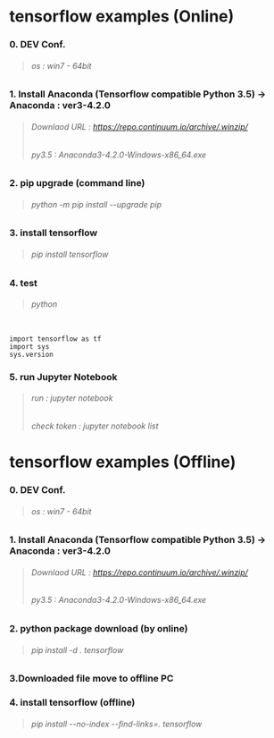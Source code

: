 # tensorflow examples (Online)

### 0. DEV Conf.
>###### os : win7 - 64bit

### 1. Install Anaconda (Tensorflow compatible Python 3.5) → Anaconda : ver3-4.2.0
>###### Downlaod URL : https://repo.continuum.io/archive/.winzip/
>###### py3.5 : Anaconda3-4.2.0-Windows-x86_64.exe

### 2. pip upgrade (command line) 
>###### python -m pip install --upgrade pip

### 3. install tensorflow
>###### pip install tensorflow 

### 4. test 
>###### python
<pre><code>
import tensorflow as tf
import sys
sys.version
</code></pre>

### 5. run Jupyter Notebook
>###### run : jupyter notebook 
>###### check token : jupyter notebook list



# tensorflow examples (Offline)

### 0. DEV Conf.
>###### os : win7 - 64bit

### 1. Install Anaconda (Tensorflow compatible Python 3.5) → Anaconda : ver3-4.2.0
>###### Downlaod URL : https://repo.continuum.io/archive/.winzip/
>###### py3.5 : Anaconda3-4.2.0-Windows-x86_64.exe

### 2. python package download (by online)
>###### pip install -d . tensorflow

### 3.Downloaded file move to offline PC

### 4. install tensorflow (offline)
>###### pip install --no-index --find-links=. tensorflow





